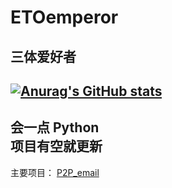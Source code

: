 # ETOemperor
## 三体爱好者

[![Anurag's GitHub stats](https://github-readme-stats.vercel.app/api?username=ETOemperor)](https://github.com/ETOemperor)
---
会一点 Python<br>
项目有空就更新
---
主要项目：
[P2P_email](https://github.com/ETOemperor/p2p_e-mail)

